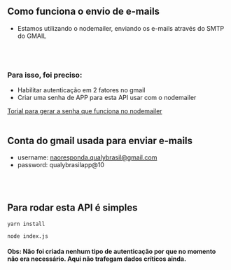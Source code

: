 ## Como funciona o envio de e-mails 
- Estamos utilizando o nodemailer, enviando os e-mails através do SMTP do GMAIL
<br>
<br>

### Para isso, foi preciso:
 - Habilitar autenticação em 2 fatores no gmail
 - Criar uma senha de APP para esta API usar com o nodemailer

[Torial para gerar a senha que funciona no nodemailer](https://docs.google.com/document/d/1FugNvmTCsp9phAZreAdn6qJ1f1lJcovOYJWzpH6t19o/edit?usp=sharing "Tutorial de como gerar a senha para o nodemailer funcionar.")
<br>
<br>

## Conta do gmail usada para enviar e-mails
- username: naoresponda.qualybrasil@gmail.com 
- password: qualybrasilapp@10
<br>
<br>

## Para rodar esta API é simples
```yarn install```

```node index.js```

#### Obs: Não foi criada nenhum tipo de autenticação por que no momento não era necessário. Aqui não trafegam dados críticos ainda.